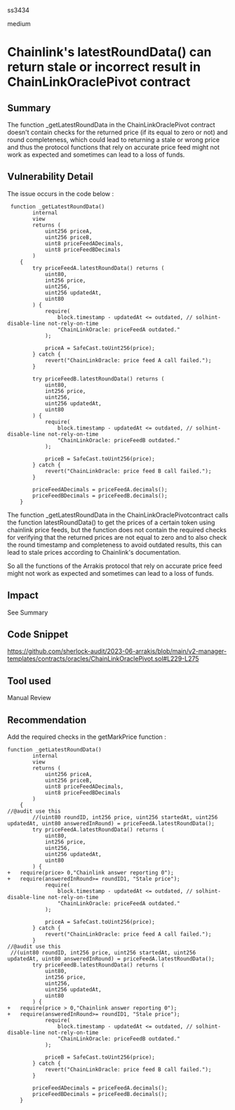 ss3434

medium

# Chainlink's latestRoundData() can return stale or incorrect result in ChainLinkOraclePivot contract

## Summary
The function _getLatestRoundData in the ChainLinkOraclePivot contract doesn't contain checks for the returned price (if its equal to zero or not) and round completeness, which could lead to returning a stale or wrong price and thus the protocol functions that rely on accurate price feed might not work as expected and sometimes can lead to a loss of funds.
## Vulnerability Detail
The issue occurs in the code below :
```solidity
 function _getLatestRoundData()
        internal
        view
        returns (
            uint256 priceA,
            uint256 priceB,
            uint8 priceFeedADecimals,
            uint8 priceFeedBDecimals
        )
    {
        try priceFeedA.latestRoundData() returns (
            uint80,
            int256 price,
            uint256,
            uint256 updatedAt,
            uint80
        ) {
            require(
                block.timestamp - updatedAt <= outdated, // solhint-disable-line not-rely-on-time
                "ChainLinkOracle: priceFeedA outdated."
            );

            priceA = SafeCast.toUint256(price);
        } catch {
            revert("ChainLinkOracle: price feed A call failed.");
        }

        try priceFeedB.latestRoundData() returns (
            uint80,
            int256 price,
            uint256,
            uint256 updatedAt,
            uint80
        ) {
            require(
                block.timestamp - updatedAt <= outdated, // solhint-disable-line not-rely-on-time
                "ChainLinkOracle: priceFeedB outdated."
            );

            priceB = SafeCast.toUint256(price);
        } catch {
            revert("ChainLinkOracle: price feed B call failed.");
        }

        priceFeedADecimals = priceFeedA.decimals();
        priceFeedBDecimals = priceFeedB.decimals();
    }
```
The function _getLatestRoundData in the ChainLinkOraclePivotcontract calls the function latestRoundData() to get the prices of a certain token using chainlink price feeds, but the function does not contain the required checks for verifying that the returned prices are not equal to zero and to also check the round timestamp and completeness to avoid outdated results, this can lead to stale prices according to Chainlink's documentation.

So all the functions of the Arrakis protocol that rely on accurate price feed might not work as expected and sometimes can lead to a loss of funds.
## Impact
See Summary
## Code Snippet
https://github.com/sherlock-audit/2023-06-arrakis/blob/main/v2-manager-templates/contracts/oracles/ChainLinkOraclePivot.sol#L229-L275
## Tool used

Manual Review

## Recommendation
Add the required checks in the getMarkPrice function :
```solidity
function _getLatestRoundData()
        internal
        view
        returns (
            uint256 priceA,
            uint256 priceB,
            uint8 priceFeedADecimals,
            uint8 priceFeedBDecimals
        )
    {
//@audit use this
        //(uint80 roundID, int256 price, uint256 startedAt, uint256 updatedAt, uint80 answeredInRound) = priceFeedA.latestRoundData();
        try priceFeedA.latestRoundData() returns (
            uint80,
            int256 price,
            uint256,
            uint256 updatedAt,
            uint80
        ) {
+   require(price> 0,"Chainlink answer reporting 0");
+   require(answeredInRound>= roundID1, "Stale price");
            require(
                block.timestamp - updatedAt <= outdated, // solhint-disable-line not-rely-on-time
                "ChainLinkOracle: priceFeedA outdated."
            );

            priceA = SafeCast.toUint256(price);
        } catch {
            revert("ChainLinkOracle: price feed A call failed.");
        }
//@audit use this
 //(uint80 roundID, int256 price, uint256 startedAt, uint256 updatedAt, uint80 answeredInRound) = priceFeedA.latestRoundData();
        try priceFeedB.latestRoundData() returns (
            uint80,
            int256 price,
            uint256,
            uint256 updatedAt,
            uint80
        ) {
+   require(price > 0,"Chainlink answer reporting 0");
+   require(answeredInRound>= roundID1, "Stale price");
            require(
                block.timestamp - updatedAt <= outdated, // solhint-disable-line not-rely-on-time
                "ChainLinkOracle: priceFeedB outdated."
            );

            priceB = SafeCast.toUint256(price);
        } catch {
            revert("ChainLinkOracle: price feed B call failed.");
        }

        priceFeedADecimals = priceFeedA.decimals();
        priceFeedBDecimals = priceFeedB.decimals();
    }
```
